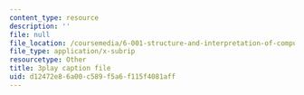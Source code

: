 ```yaml
---
content_type: resource
description: ''
file: null
file_location: /coursemedia/6-001-structure-and-interpretation-of-computer-programs-spring-2005/d12472e86a00c589f5a6f115f4081aff_yedzRWhi-9E.srt
file_type: application/x-subrip
resourcetype: Other
title: 3play caption file
uid: d12472e8-6a00-c589-f5a6-f115f4081aff
---
```

